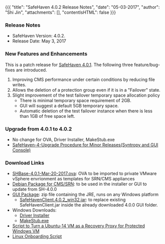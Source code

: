 {{{
  "title": "SafeHaven 4.0.2 Release Notes",
  "date": "05-03-2017",
  "author": "Shi Jin",
  "attachments": [],
  "contentIsHTML": false
}}}

### Release Notes

- SafeHaven Version: 4.0.2.
- Release Date: May 3, 2017

### New Features and Enhancements

This is a patch release for [SafeHaven 4.0.1](https://www.ctl.io/knowledge-base/disaster-recovery/safehaven-4/safehaven-4.0.1-release/). The following three feature/bug-fixes are introduced.
1. Improving CMS performance under certain conditions by reducing file writes.
2. Allows the deletion of a protection group even if it is in a "Failover" state.
3. Slight improvement of the test failover temporary space allocation policy
   * There is minimal temporary space requirement of 2GB.
   * GUI will suggest a default 5GB temporary space.
   * Automatic deletion of the test failover instance when there is less than 1GB of free space left.
   
### Upgrade from 4.0.1 to 4.0.2

* No change for OVA, Driver Installer, MakeStub.exe
* [SafeHaven-4-Upgrade Procedure for Minor Releases(Syntropy and GUI Console)](https://github.com/MahimaKumar/PublicKB/blob/master/Disaster%20Recovery/SafeHaven%204/SafeHaven-4-Upgrade%20Procedure%20for%20Minor%20Releases(Syntropy%20and%20GUI%20Console).md)


### Download Links

* [SHBase-4.0.1-Mar-20-2017.ova](https://download.safehaven.ctl.io/SH-4.0.1/SHBase-4.0.1-Mar-20-2017.ova): OVA to be imported to private VMware vSphere envrionment as templates for SRN/CMS appliances
* [Debian Package for CMS/SRN](https://download.safehaven.ctl.io/SH-4.0.2/safehaven-4.0.2.deb): to be used in the installer or GUI to update from SH-4.0.0
* [GUI Package](https://download.safehaven.ctl.io/SH-4.0.2/SafeHavenConsole-4.0.2.zip): zip file containing the JRE, runs on any Windows platform
  * [SafeHavenClient.4.0.2_win32.jar](https://download.safehaven.ctl.io/SH-4.0.2/SafeHavenClient.4.0.2_win32.jar): to replace existing SafeHavenClient.jar inside the already downloaded 4.0.0 GUI folder.
* Windows Downloads:
  * [Driver Installer](https://download.safehaven.ctl.io/SH-4.0.2/safehaven_windows_driver-4.0.2.exe)
  * [MakeStub.exe](https://download.safehaven.ctl.io/SH-4.0.2/MakeStub-4.0.2.exe)
* [Script to Turn a Ubuntu-14 VM as a Recovery Proxy for Protected Windows VM](https://download.safehaven.ctl.io/SH-4.0.1/makestub_for_windows.sh)
* [Linux Onboarding Script](./linux-onboarding-releases.md)

